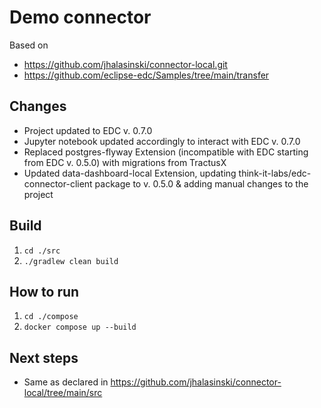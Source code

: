 # Demo connector

Based on
- https://github.com/jhalasinski/connector-local.git
- https://github.com/eclipse-edc/Samples/tree/main/transfer

## Changes
- Project updated to EDC v. 0.7.0
- Jupyter notebook updated accordingly to interact with EDC v. 0.7.0
- Replaced postgres-flyway Extension (incompatible with EDC starting from EDC v. 0.5.0) with migrations from TractusX
- Updated data-dashboard-local Extension, updating think-it-labs/edc-connector-client package to v. 0.5.0 & adding manual changes to the project

## Build
1. `cd ./src`
2. `./gradlew clean build`

## How to run
1. `cd ./compose`
2. `docker compose up --build`

## Next steps
- Same as declared in https://github.com/jhalasinski/connector-local/tree/main/src
